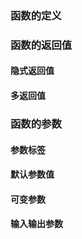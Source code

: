 ### 函数的定义



### 函数的返回值

#### 隐式返回值



#### 多返回值



### 函数的参数

#### 参数标签



#### 默认参数值



#### 可变参数



#### 输入输出参数











